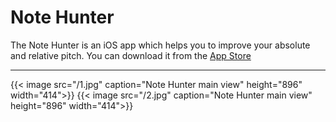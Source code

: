 # 

# Note Hunter

The Note Hunter is an iOS app which helps you to improve your absolute and relative pitch.
You can download it from the [App Store](https://apps.apple.com/us/app/note-hunter/id1584522362)



___

{{< image src="/1.jpg" caption="Note Hunter main view" height="896" width="414">}}
{{< image src="/2.jpg" caption="Note Hunter main view" height="896" width="414">}}

